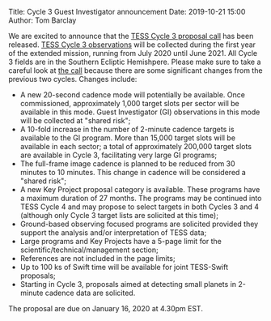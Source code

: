 Title: Cycle 3 Guest Investigator announcement
Date: 2019-10-21 15:00
Author: Tom Barclay

We are excited to announce that the [TESS Cycle 3 proposal call](https://nspires.nasaprs.com/external/solicitations/summary!init.do?solId={21B53A82-2F78-9C26-3CA6-B9FEFE2AF929}&path=open) has been released. [TESS Cycle 3 observations](#proposing-investigations.html) will be collected during the first year of the extended mission, running from July 2020 until June 2021. All Cycle 3 fields are in the Southern Ecliptic Hemishpere. Please make sure to take a careful look at [the call](https://nspires.nasaprs.com/external/solicitations/summary!init.do?solId={21B53A82-2F78-9C26-3CA6-B9FEFE2AF929}&path=open) because there are some significant changes from the previous two cycles. Changes include:

* A new 20-second cadence mode will potentially be available. Once
commissioned, approximately 1,000 target slots per sector will be
available in this mode. Guest Investigator (GI) observations in this
mode will be collected at "shared risk";
* A 10-fold increase in the number of 2-minute cadence targets is
available to the GI program. More than 15,000 target slots will be
available in each sector; a total of approximately 200,000 target
slots are available in Cycle 3, facilitating very large GI programs;
* The full-frame image cadence is planned to be reduced from 30
minutes to 10 minutes. This change in cadence will be considered
a "shared risk";
* A new Key Project proposal category is available. These programs
have a maximum duration of 27 months. The programs may be
continued into TESS Cycle 4 and may propose to select targets in
both Cycles 3 and 4 (although only Cycle 3 target lists are solicited
at this time);
* Ground-based observing focused programs are solicited provided
they support the analysis and/or interpretation of TESS data;
* Large programs and Key Projects have a 5-page limit for the
scientific/technical/management section;
* References are not included in the page limits;
* Up to 100 ks of Swift time will be available for joint TESS-Swift proposals;
* Starting in Cycle 3, proposals aimed at detecting small planets in
2-minute cadence data are solicited.

The proposal are due on January 16, 2020 at 4.30pm EST.